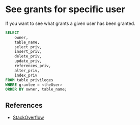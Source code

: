 # See grants for specific user

If you want to see what grants a given user has been granted.

```sql
SELECT
    owner,
    table_name,
    select_priv,
    insert_priv,
    delete_priv,
    update_priv,
    references_priv,
    alter_priv,
    index_priv
FROM table_privileges
WHERE grantee = <theUser>
ORDER BY owner, table_name;
```

## References

- [StackOverflow](https://stackoverflow.com/questions/1298473/how-can-i-list-all-grants-a-user-received)

